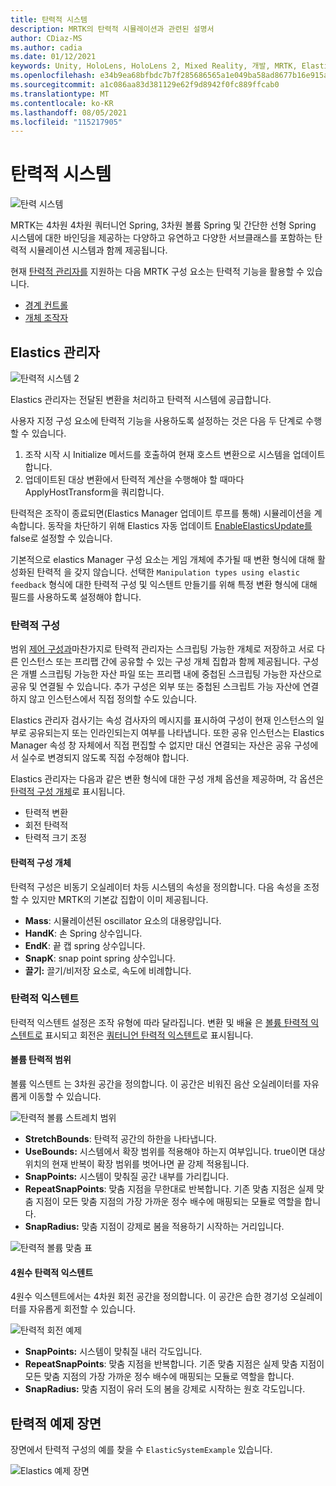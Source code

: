```yaml
---
title: 탄력적 시스템
description: MRTK의 탄력적 시뮬레이션과 관련된 설명서
author: CDiaz-MS
ms.author: cadia
ms.date: 01/12/2021
keywords: Unity, HoloLens, HoloLens 2, Mixed Reality, 개발, MRTK, ElasticsSystem,
ms.openlocfilehash: e34b9ea68bfbdc7b7f285686565a1e049ba58ad8677b16e915a2db8272ec1cbe
ms.sourcegitcommit: a1c086aa83d381129e62f9d8942f0fc889ffcab0
ms.translationtype: MT
ms.contentlocale: ko-KR
ms.lasthandoff: 08/05/2021
ms.locfileid: "115217905"
---
```

# <a name="elastic-system"></a>탄력적 시스템

![탄력 시스템](../images/elastics/Elastics_Main1.gif)

MRTK는 4차원 4차원 쿼터니언 Spring, 3차원 볼륨 Spring 및 간단한 선형 Spring 시스템에 대한 바인딩을 제공하는 다양하고 유연하고 다양한 서브클래스를 포함하는 탄력적 시뮬레이션 시스템과 함께 제공됩니다.

현재 [탄력적 관리자를](xref:Microsoft.MixedReality.Toolkit.Experimental.Physics.ElasticsManager) 지원하는 다음 MRTK 구성 요소는 탄력적 기능을 활용할 수 있습니다.

- [경계 컨트롤](../ux-building-blocks/bounds-control.md)
- [개체 조작자](../ux-building-blocks/object-manipulator.md)

## <a name="elastics-manager"></a>Elastics 관리자

![탄력적 시스템 2](../images/elastics/Elastics_Main.gif)

Elastics 관리자는 전달된 변환을 처리하고 탄력적 시스템에 공급합니다.

사용자 지정 구성 요소에 탄력적 기능을 사용하도록 설정하는 것은 다음 두 단계로 수행할 수 있습니다.

1. 조작 시작 시 Initialize 메서드를 호출하여 현재 호스트 변환으로 시스템을 업데이트합니다.
1. 업데이트된 대상 변환에서 탄력적 계산을 수행해야 할 때마다 ApplyHostTransform을 쿼리합니다.

탄력적은 조작이 종료되면(Elastics Manager 업데이트 루프를 통해) 시뮬레이션을 계속합니다. 동작을 차단하기 위해 Elastics 자동 업데이트 [EnableElasticsUpdate를](xref:Microsoft.MixedReality.Toolkit.Experimental.Physics.ElasticsManager.EnableElasticsUpdate) false로 설정할 수 있습니다.

기본적으로 elastics Manager 구성 요소는 게임 개체에 추가될 때 변환 형식에 대해 활성화된 탄력적 을 갖지 않습니다.
선택한 `Manipulation types using elastic feedback` 형식에 대한 탄력적 구성 및 익스텐트 만들기를 위해 특정 변환 형식에 대해 필드를 사용하도록 설정해야 합니다.

### <a name="elastics-configurations"></a>탄력적 구성

범위 [제어 구성과](../ux-building-blocks/bounds-control.md#configuration-objects)마찬가지로 탄력적 관리자는 스크립팅 가능한 개체로 저장하고 서로 다른 인스턴스 또는 프리팹 간에 공유할 수 있는 구성 개체 집합과 함께 제공됩니다. 구성은 개별 스크립팅 가능한 자산 파일 또는 프리팹 내에 중첩된 스크립팅 가능한 자산으로 공유 및 연결될 수 있습니다. 추가 구성은 외부 또는 중첩된 스크립트 가능 자산에 연결하지 않고 인스턴스에서 직접 정의할 수도 있습니다.

Elastics 관리자 검사기는 속성 검사자의 메시지를 표시하여 구성이 현재 인스턴스의 일부로 공유되는지 또는 인라인되는지 여부를 나타냅니다. 또한 공유 인스턴스는 Elastics Manager 속성 창 자체에서 직접 편집할 수 없지만 대신 연결되는 자산은 공유 구성에서 실수로 변경되지 않도록 직접 수정해야 합니다.

Elastics 관리자는 다음과 같은 변환 형식에 대한 구성 개체 옵션을 제공하며, 각 옵션은 [탄력적 구성 개체](#elastic-configuration-object)로 표시됩니다.

- 탄력적 변환
- 회전 탄력적
- 탄력적 크기 조정

#### <a name="elastic-configuration-object"></a>탄력적 구성 개체

탄력적 구성은 비동기 오실레이터 차등 시스템의 속성을 정의합니다.
다음 속성을 조정할 수 있지만 MRTK의 기본값 집합이 이미 제공됩니다.

- **Mass**: 시뮬레이션된 oscillator 요소의 대용량입니다.
- **HandK**: 손 Spring 상수입니다.
- **EndK**: 끝 캡 spring 상수입니다.
- **SnapK**: snap point spring 상수입니다.
- **끌기:** 끌기/비저장 요소로, 속도에 비례합니다.

### <a name="elastics-extents"></a>탄력적 익스텐트

탄력적 익스텐트 설정은 조작 유형에 따라 달라집니다. 변환 및 배율 은 [볼륨 탄력적 익스텐트로](#volume-elastic-extent) 표시되고 회전은 [쿼터니언 탄력적 익스텐트](#quaternion-elastic-extent)로 표시됩니다.

#### <a name="volume-elastic-extent"></a>볼륨 탄력적 범위

볼륨 익스텐트 는 3차원 공간을 정의합니다. 이 공간은 비워진 음산 오실레이터를 자유롭게 이동할 수 있습니다.

![탄력적 볼륨 스트레치 범위](../images/elastics/Elastics_Volume_Bounds.gif)

- **StretchBounds**: 탄력적 공간의 하한을 나타냅니다.
- **UseBounds:** 시스템에서 확장 범위를 적용해야 하는지 여부입니다. true이면 대상 위치의 현재 반복이 확장 범위를 벗어나면 끝 강제 적용됩니다.
- **SnapPoints:** 시스템이 맞춰질 공간 내부를 가리킵니다.
- **RepeatSnapPoints**: 맞춤 지점을 무한대로 반복합니다. 기존 맞춤 지점은 실제 맞춤 지점이 모든 맞춤 지점의 가장 가까운 정수 배수에 매핑되는 모듈로 역할을 합니다.
- **SnapRadius:** 맞춤 지점이 강제로 봄을 적용하기 시작하는 거리입니다.

![탄력적 볼륨 맞춤 표](../images/elastics/Elastics_Volume_Snap.gif)

#### <a name="quaternion-elastic-extent"></a>4원수 탄력적 익스텐트

4원수 익스텐트에서는 4차원 회전 공간을 정의합니다. 이 공간은 습한 경기성 오실레이터를 자유롭게 회전할 수 있습니다.

![탄력적 회전 예제](../images/elastics/Elastics_Rotation.gif)

- **SnapPoints:** 시스템이 맞춰질 내러 각도입니다.
- **RepeatSnapPoints**: 맞춤 지점을 반복합니다. 기존 맞춤 지점은 실제 맞춤 지점이 모든 맞춤 지점의 가장 가까운 정수 배수에 매핑되는 모듈로 역할을 합니다.
- **SnapRadius:** 맞춤 지점이 유러 도의 봄을 강제로 시작하는 원호 각도입니다.

## <a name="elastics-example-scene"></a>탄력적 예제 장면

장면에서 탄력적 구성의 예를 찾을 수 `ElasticSystemExample` 있습니다.

![Elastics 예제 장면](../images/elastics/Elastics_Example_Scene.png)
